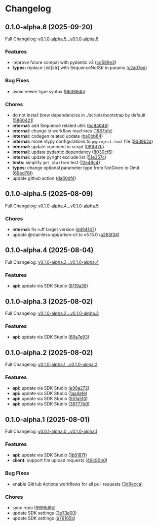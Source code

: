 # Changelog

## 0.1.0-alpha.6 (2025-09-20)

Full Changelog: [v0.1.0-alpha.5...v0.1.0-alpha.6](https://github.com/spatiali-se/spatialise-python/compare/v0.1.0-alpha.5...v0.1.0-alpha.6)

### Features

* improve future compat with pydantic v3 ([cd589e3](https://github.com/spatiali-se/spatialise-python/commit/cd589e328eca7311fa5fe47d45cc18271ad82a2b))
* **types:** replace List[str] with SequenceNotStr in params ([c2a07ed](https://github.com/spatiali-se/spatialise-python/commit/c2a07edede235745702dd94de1b43b68ef392077))


### Bug Fixes

* avoid newer type syntax ([66389db](https://github.com/spatiali-se/spatialise-python/commit/66389db4a7580fc1c5e37ab9498e7a7a382f53bf))


### Chores

* do not install brew dependencies in ./scripts/bootstrap by default ([5860421](https://github.com/spatiali-se/spatialise-python/commit/5860421f18df4b72d0d6dd72bea5bc4d6039fed5))
* **internal:** add Sequence related utils ([bc84646](https://github.com/spatiali-se/spatialise-python/commit/bc846464eb596824ddfe74022e85a4fe2696513f))
* **internal:** change ci workflow machines ([1687bfe](https://github.com/spatiali-se/spatialise-python/commit/1687bfe8f06437c40e03a16762043ddc32098d55))
* **internal:** codegen related update ([ba0bb84](https://github.com/spatiali-se/spatialise-python/commit/ba0bb84d8d72fa8b45facc280d4fc65026a61179))
* **internal:** move mypy configurations to `pyproject.toml` file ([9d39b2a](https://github.com/spatiali-se/spatialise-python/commit/9d39b2a6900541cd7a8633492c46b6549893a476))
* **internal:** update comment in script ([08fbf7b](https://github.com/spatiali-se/spatialise-python/commit/08fbf7bfccea7c19544e4db45503524140d0d0a2))
* **internal:** update pydantic dependency ([8030cf6](https://github.com/spatiali-se/spatialise-python/commit/8030cf68d1c1ca753b4bf7248350d9f151380edf))
* **internal:** update pyright exclude list ([51e357c](https://github.com/spatiali-se/spatialise-python/commit/51e357c034e7bcda85a86c0ac3b1c80901c77ddc))
* **tests:** simplify `get_platform` test ([12e48c4](https://github.com/spatiali-se/spatialise-python/commit/12e48c430b434bf51d350a8de95a3ea5d1b85ae6))
* **types:** change optional parameter type from NotGiven to Omit ([69ed78f](https://github.com/spatiali-se/spatialise-python/commit/69ed78fcf72c1bda150446e8f9f00cf5a3a5ab8a))
* update github action ([da60df4](https://github.com/spatiali-se/spatialise-python/commit/da60df4c409d277162572de7b836a0b1cd80679b))

## 0.1.0-alpha.5 (2025-08-09)

Full Changelog: [v0.1.0-alpha.4...v0.1.0-alpha.5](https://github.com/spatiali-se/spatialise-python/compare/v0.1.0-alpha.4...v0.1.0-alpha.5)

### Chores

* **internal:** fix ruff target version ([dd94147](https://github.com/spatiali-se/spatialise-python/commit/dd941471edafa39aa6c27819a66862105780e94b))
* update @stainless-api/prism-cli to v5.15.0 ([a265f34](https://github.com/spatiali-se/spatialise-python/commit/a265f34eed057447601160003c73e72316d0f1df))

## 0.1.0-alpha.4 (2025-08-04)

Full Changelog: [v0.1.0-alpha.3...v0.1.0-alpha.4](https://github.com/spatiali-se/spatialise-python/compare/v0.1.0-alpha.3...v0.1.0-alpha.4)

### Features

* **api:** update via SDK Studio ([8119a36](https://github.com/spatiali-se/spatialise-python/commit/8119a362880fea3c85af1d67b643e691846b2e04))

## 0.1.0-alpha.3 (2025-08-02)

Full Changelog: [v0.1.0-alpha.2...v0.1.0-alpha.3](https://github.com/spatiali-se/spatialise-python/compare/v0.1.0-alpha.2...v0.1.0-alpha.3)

### Features

* **api:** update via SDK Studio ([69a7e93](https://github.com/spatiali-se/spatialise-python/commit/69a7e9355f0e955b4416095c3f514feb9d8014a4))

## 0.1.0-alpha.2 (2025-08-02)

Full Changelog: [v0.1.0-alpha.1...v0.1.0-alpha.2](https://github.com/spatiali-se/spatialise-python/compare/v0.1.0-alpha.1...v0.1.0-alpha.2)

### Features

* **api:** update via SDK Studio ([e98a272](https://github.com/spatiali-se/spatialise-python/commit/e98a272604c153b3408c7e5f405646792690670b))
* **api:** update via SDK Studio ([1aa4efe](https://github.com/spatiali-se/spatialise-python/commit/1aa4efe966df52cf88da7a7a50c5091d07b07e7e))
* **api:** update via SDK Studio ([551a5f0](https://github.com/spatiali-se/spatialise-python/commit/551a5f0d8e8fa272de4411d0af771b1eab6bd12c))
* **api:** update via SDK Studio ([39777b0](https://github.com/spatiali-se/spatialise-python/commit/39777b032f176e2ea67304a14daa853c032344bb))

## 0.1.0-alpha.1 (2025-08-01)

Full Changelog: [v0.0.1-alpha.0...v0.1.0-alpha.1](https://github.com/spatiali-se/spatialise-python/compare/v0.0.1-alpha.0...v0.1.0-alpha.1)

### Features

* **api:** update via SDK Studio ([1b8187f](https://github.com/spatiali-se/spatialise-python/commit/1b8187fd7398ee9e3019fc3dc4c1e78951b089b8))
* **client:** support file upload requests ([49c90b0](https://github.com/spatiali-se/spatialise-python/commit/49c90b05fbb2e5ad9b613a51c0ab14971edc66b7))


### Bug Fixes

* enable GitHub Actions workflows for all pull requests ([3d6ecca](https://github.com/spatiali-se/spatialise-python/commit/3d6eccacfa5e0be7e7e85a0e95e9835c1bf8e62e))


### Chores

* sync repo ([9696d8b](https://github.com/spatiali-se/spatialise-python/commit/9696d8ba32bef8199bc2c56a00183ae5851ff3c9))
* update SDK settings ([3e73e00](https://github.com/spatiali-se/spatialise-python/commit/3e73e00b3cae0cfc789d5f2596c9915092dcd418))
* update SDK settings ([a76165b](https://github.com/spatiali-se/spatialise-python/commit/a76165b7f411c3c9eb3205910fd2d1d13ccbc38b))
